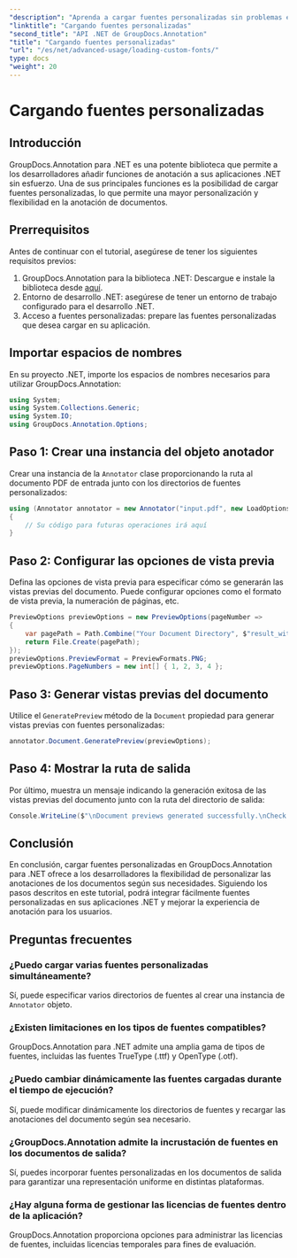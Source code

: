 ```yaml
---
"description": "Aprenda a cargar fuentes personalizadas sin problemas en GroupDocs.Annotation para .NET y optimizar la anotación de documentos. Siga nuestra guía paso a paso para una integración sencilla."
"linktitle": "Cargando fuentes personalizadas"
"second_title": "API .NET de GroupDocs.Annotation"
"title": "Cargando fuentes personalizadas"
"url": "/es/net/advanced-usage/loading-custom-fonts/"
type: docs
"weight": 20
---
```


# Cargando fuentes personalizadas

## Introducción
GroupDocs.Annotation para .NET es una potente biblioteca que permite a los desarrolladores añadir funciones de anotación a sus aplicaciones .NET sin esfuerzo. Una de sus principales funciones es la posibilidad de cargar fuentes personalizadas, lo que permite una mayor personalización y flexibilidad en la anotación de documentos.
## Prerrequisitos
Antes de continuar con el tutorial, asegúrese de tener los siguientes requisitos previos:
1. GroupDocs.Annotation para la biblioteca .NET: Descargue e instale la biblioteca desde [aquí](https://releases.groupdocs.com/annotation/net/).
2. Entorno de desarrollo .NET: asegúrese de tener un entorno de trabajo configurado para el desarrollo .NET.
3. Acceso a fuentes personalizadas: prepare las fuentes personalizadas que desea cargar en su aplicación.

## Importar espacios de nombres
En su proyecto .NET, importe los espacios de nombres necesarios para utilizar GroupDocs.Annotation:
```csharp
using System;
using System.Collections.Generic;
using System.IO;
using GroupDocs.Annotation.Options;
```
## Paso 1: Crear una instancia del objeto anotador
Crear una instancia de la `Annotator` clase proporcionando la ruta al documento PDF de entrada junto con los directorios de fuentes personalizados:
```csharp
using (Annotator annotator = new Annotator("input.pdf", new LoadOptions { FontDirectories = new List<string> { Constants.GetFontDirectory() } }))
{
    // Su código para futuras operaciones irá aquí
}
```
## Paso 2: Configurar las opciones de vista previa
Defina las opciones de vista previa para especificar cómo se generarán las vistas previas del documento. Puede configurar opciones como el formato de vista previa, la numeración de páginas, etc.
```csharp
PreviewOptions previewOptions = new PreviewOptions(pageNumber =>
{
    var pagePath = Path.Combine("Your Document Directory", $"result_with_font_{pageNumber}.png");
    return File.Create(pagePath);
});
previewOptions.PreviewFormat = PreviewFormats.PNG;
previewOptions.PageNumbers = new int[] { 1, 2, 3, 4 };
```
## Paso 3: Generar vistas previas del documento
Utilice el `GeneratePreview` método de la `Document` propiedad para generar vistas previas con fuentes personalizadas:
```csharp
annotator.Document.GeneratePreview(previewOptions);
```
## Paso 4: Mostrar la ruta de salida
Por último, muestra un mensaje indicando la generación exitosa de las vistas previas del documento junto con la ruta del directorio de salida:
```csharp
Console.WriteLine($"\nDocument previews generated successfully.\nCheck output in {"Your Document Directory"}.");
```

## Conclusión
En conclusión, cargar fuentes personalizadas en GroupDocs.Annotation para .NET ofrece a los desarrolladores la flexibilidad de personalizar las anotaciones de los documentos según sus necesidades. Siguiendo los pasos descritos en este tutorial, podrá integrar fácilmente fuentes personalizadas en sus aplicaciones .NET y mejorar la experiencia de anotación para los usuarios.
## Preguntas frecuentes
### ¿Puedo cargar varias fuentes personalizadas simultáneamente?
Sí, puede especificar varios directorios de fuentes al crear una instancia de `Annotator` objeto.
### ¿Existen limitaciones en los tipos de fuentes compatibles?
GroupDocs.Annotation para .NET admite una amplia gama de tipos de fuentes, incluidas las fuentes TrueType (.ttf) y OpenType (.otf).
### ¿Puedo cambiar dinámicamente las fuentes cargadas durante el tiempo de ejecución?
Sí, puede modificar dinámicamente los directorios de fuentes y recargar las anotaciones del documento según sea necesario.
### ¿GroupDocs.Annotation admite la incrustación de fuentes en los documentos de salida?
Sí, puedes incorporar fuentes personalizadas en los documentos de salida para garantizar una representación uniforme en distintas plataformas.
### ¿Hay alguna forma de gestionar las licencias de fuentes dentro de la aplicación?
GroupDocs.Annotation proporciona opciones para administrar las licencias de fuentes, incluidas licencias temporales para fines de evaluación.